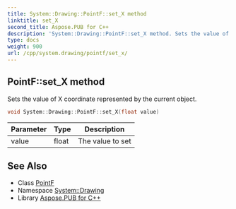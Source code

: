 ```yaml
---
title: System::Drawing::PointF::set_X method
linktitle: set_X
second_title: Aspose.PUB for C++
description: 'System::Drawing::PointF::set_X method. Sets the value of X coordinate represented by the current object in C++.'
type: docs
weight: 900
url: /cpp/system.drawing/pointf/set_x/
---
```

## PointF::set_X method


Sets the value of X coordinate represented by the current object.

```cpp
void System::Drawing::PointF::set_X(float value)
```


| Parameter | Type | Description |
| --- | --- | --- |
| value | float | The value to set |

## See Also

* Class [PointF](../)
* Namespace [System::Drawing](../../)
* Library [Aspose.PUB for C++](../../../)
